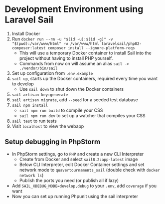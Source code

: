 # Development Environment using Laravel Sail

1. Install Docker
2. Run `docker run --rm -u "$(id -u):$(id -g)" -v "$(pwd):/var/www/html" -w /var/www/html laravelsail/php82-composer:latest composer install --ignore-platform-reqs`
    - This will use a temporary Docker container to install Sail into the project without having to install PHP yourself.
    - Commands from now on will assume an alias `sail -> ./vendor/bin/sail`
3. Set up configuration from `.env.example`
4. `sail up`, starts up the Docker containers, required every time you want to develop
    - Use `sail down` to shut down the Docker containers
5. `sail artisan key:generate`
6. `sail artisan migrate`, add `--seed` for a seeded test database
7. `sail npm install`
    - `sail npm run build` to compile your CSS
    - `sail npm run dev` to set up a watcher that compiles your CSS
8. `sail test` to run tests
9. Visit `localhost` to view the webapp

## Setup debugging in PhpStorm

- In PhpStorm settings, go to `PHP` and create a new CLI Interpreter
  - Create from Docker and select `sail8.2:app-latest` image
  - Below CLI Interpreter, edit Docker Container settings and set network mode to `quavertournaments_sail`
    (double check with `docker network ls`)
  - Publish the ports you need (or publish all if lazy)
- Add `SAIL_XDEBUG_MODE=develop,debug` to your `.env`, add `coverage` if you want
- Now you can set up running Phpunit using the sail interpreter
